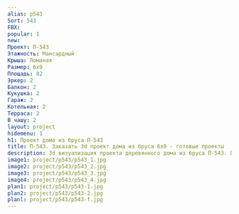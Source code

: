 ```yaml
---
alias: p543
Sort: 543
FBX: 
popular: 1
new: 
Проект: П-543
Этажность: Мансардный
Крыша: Ломаная
Размер: 6х9
Площадь: 82
Эркер: 2
Балкон: 2
Кукушка: 2
Гараж: 2
Котельная: 2
Терраса: 2
В чашу: 2
layout: project
hidemenu: 1
h1: Проект дома из бруса П-543
title: П-543. Заказать 3d проект дома из бруса 6х9 - готовые проекты
description: 3d визуализация проекта деревянного дома из бруса П-543. Площадь 82 м2, размер 6х9. Вы можете внести любые изменения в проект.
image1: project/p543/p543_1.jpg
image2: project/p543/p543_2.jpg
image3: project/p543/p543_3.jpg
image4: project/p543/p543_4.jpg
plan1: project/p543/p543-1.jpg
plan2: project/p543/p543-2.jpg
planl: project/p543/p543-f.jpg
---
```

